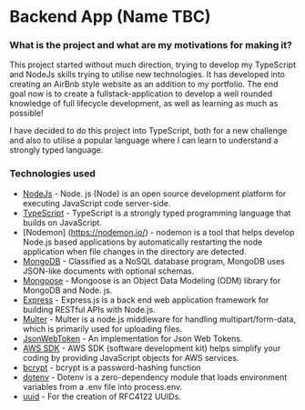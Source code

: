 # Backend App (Name TBC)

### What is the project and what are my motivations for making it?

This project started without much direction, trying to develop my TypeScript and NodeJs skills trying to utilise new technologies. It has developed into creating an AirBnb style website as an addition to my portfolio. The end goal now is to create a fullstack-application to develop a well rounded knowledge of full lifecycle development, as well as learning as much as possible!

I have decided to do this project into TypeScript, both for a new challenge and also to utilise a popular language where I can learn to understand a strongly typed language.

### Technologies used

- [NodeJs](https://nodejs.org/en/) - Node. js (Node) is an open source development platform for executing JavaScript code server-side.
- [TypeScript](https://www.typescriptlang.org/) - TypeScript is a strongly typed programming language that builds on JavaScript.
- [Nodemon] (https://nodemon.io/) - nodemon is a tool that helps develop Node.js based applications by automatically restarting the node application when file changes in the directory are detected.
- [MongoDB](https://www.mongodb.com/) - Classified as a NoSQL database program, MongoDB uses JSON-like documents with optional schemas.
- [Mongoose](https://mongoosejs.com/) - Mongoose is an Object Data Modeling (ODM) library for MongoDB and Node. js.
- [Express](https://expressjs.com/) - Express.js is a back end web application framework for building RESTful APIs with Node.js.
- [Multer](https://www.npmjs.com/package/multer) - Multer is a node.js middleware for handling multipart/form-data, which is primarily used for uploading files.
- [JsonWebToken](https://jwt.io/) - An implementation for Json Web Tokens.
- [AWS SDK](https://aws.amazon.com/sdk-for-javascript/) - AWS SDK (software development kit) helps simplify your coding by providing JavaScript objects for AWS services.
- [bcrypt](https://www.npmjs.com/package/bcrypt) - bcrypt is a password-hashing function
- [dotenv](https://www.npmjs.com/package/dotenv) - Dotenv is a zero-dependency module that loads environment variables from a .env file into process.env.
- [uuid](https://www.npmjs.com/package/uuid) - For the creation of RFC4122 UUIDs.

